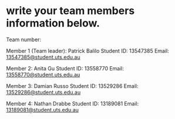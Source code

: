 # write your team members information below.

Team number: 

Member 1 (Team leader): Patrick Balilo
Student ID: 13547385
Email: 13547385@student.uts.edu.au


Member 2: Anita Gu
Student ID: 13558770
Email: 13558770@student.uts.edu.au

Member 3: Damian Russo
Student ID: 13529286
Email: 13529286@student.uts.edu.au


Member 4: Nathan Drabbe
Student ID: 13189081
Email: 13189081@student.uts.edu.au
